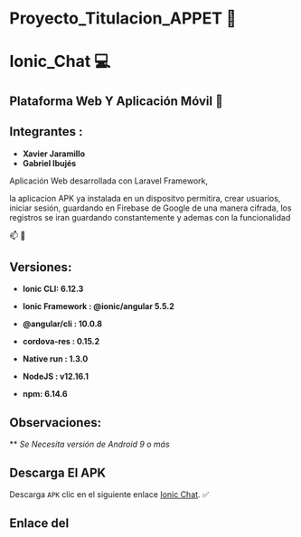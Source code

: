 # Proyecto_Titulacion_APPET :dog:
# Ionic_Chat :computer:
## Plataforma Web Y Aplicación Móvil :iphone:

## Integrantes : 
* **Xavier Jaramillo** 
* **Gabriel Ibujés** 

Aplicación Web desarrollada con Laravel Framework, 

la aplicacion APK ya instalada en un dispositvo permitira, crear usuarios, iniciar sesión,  guardando en Firebase de Google de una manera cifrada, los registros se iran guardando constantemente y ademas con la funcionalidad

:mailbox: :email:


## Versiones:

* **Ionic CLI: 6.12.3**
* **Ionic Framework : @ionic/angular 5.5.2**
* **@angular/cli : 10.0.8**

* **cordova-res : 0.15.2**
* **Native run : 1.3.0**
* **NodeJS : v12.16.1**
* **npm: 6.14.6**

## Observaciones:

** *Se Necesita versión de Android 9 o más*

## Descarga El APK

Descarga `APK` clic en el siguiente enlace [Ionic Chat](https://download1508.mediafire.com/zeuxee1vufmg/qhjpkr6sw7jzp02/app-debug.apk). :white_check_mark:

## Enlace del 
